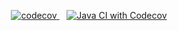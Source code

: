 <p align="center">
  <a href="https://codecov.io/gh/zhtmr/cafekiosk">
    <img src="https://codecov.io/gh/zhtmr/cafekiosk/graph/badge.svg?token=EYWTAKBSMM" alt="codecov"/>
  </a>
  &nbsp;&nbsp;
  <a href="https://github.com/zhtmr/cafekiosk/actions/workflows/codecov.yml">
    <img src="https://github.com/zhtmr/cafekiosk/actions/workflows/codecov.yml/badge.svg" alt="Java CI with Codecov"/>
  </a>
</p>
